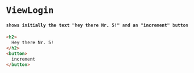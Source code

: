 # `ViewLogin`

#### `shows initially the text "hey there Nr. 5!" and an "increment" button`

```html
<h2>
  Hey there Nr. 5!
</h2>
<button>
  increment
</button>

```

